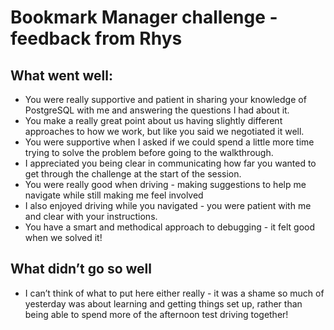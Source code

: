 # Bookmark Manager challenge - feedback from Rhys


## What went well: 

- You were really supportive and patient in sharing your knowledge of PostgreSQL with me and answering the questions I had about it.
- You make a really great point about us having slightly different approaches to how we work, but like you said we negotiated it well.
- You were supportive when I asked if we could spend a little more time trying to solve the problem before going to the walkthrough.
- I appreciated you being clear in communicating how far you wanted to get through the challenge at the start of the session.
- You were really good when driving - making suggestions to help me navigate while still making me feel involved
- I also enjoyed driving while you navigated - you were patient with me and clear with your instructions.
- You have a smart and methodical approach to debugging - it felt good when we solved it!


## What didn’t go so well

- I can’t think of what to put here either really - it was a shame so much of yesterday was about learning and getting things set up, rather than being able to spend more of the afternoon test driving together!
